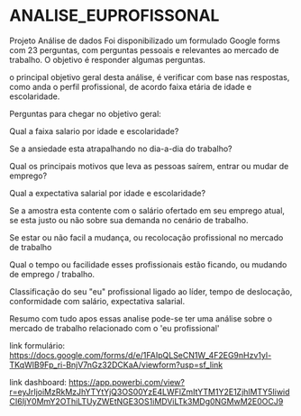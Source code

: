 # ANALISE_EUPROFISSONAL
Projeto Análise de dados Foi disponibilizado um formulado Google forms com 23 perguntas, com perguntas pessoais e relevantes ao mercado de trabalho. O objetivo é responder algumas perguntas.

o principal objetivo geral desta análise, é verificar com base nas respostas, como anda o perfil profissional, de acordo faixa etária de idade e escolaridade.

Perguntas para chegar no objetivo geral:

Qual a faixa salario por idade e escolaridade?

Se a ansiedade esta atrapalhando no dia-a-dia do trabalho?

Qual os principais motivos que leva as pessoas saírem, entrar ou mudar de emprego?

Qual a expectativa salarial por idade e escolaridade?

Se a amostra esta contente com o salário ofertado em seu emprego atual, se esta justo ou não sobre sua demanda no cenário de trabalho.

Se estar ou não facil a mudança, ou recolocação profissional no mercado de trabalho

Qual o tempo ou facilidade esses profissionais estão ficando, ou mudando de emprego / trabalho.

Classificação do seu "eu" profissional ligado ao líder, tempo de deslocação, conformidade com salário, expectativa salarial.

Resumo com tudo apos essas analise pode-se ter uma análise sobre o mercado de trabalho relacionado com o 'eu profissional'

link formulário: https://docs.google.com/forms/d/e/1FAIpQLSeCN1W_4F2EG9nHzv1yl-TKqWIB9Fp_ri-BnjV7nGz32DCKaA/viewform?usp=sf_link

link dashboard: https://app.powerbi.com/view?r=eyJrIjoiMzRkMzJhYTYtYjQ3OS00YzE4LWFlZmItYTM1Y2E1ZjhlMTY5IiwidCI6IjY0MmY2OThiLTUyZWEtNGE3OS1iMDViLTk3MDg0NGMwM2E0OCJ9
